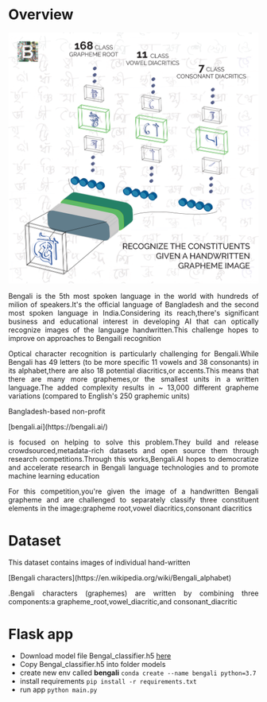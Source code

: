 # Overview

![](static/images/bengal.png)


<p align="justify">Bengali is the 5th most spoken language in the world with hundreds of milion of speakers.It's the official language of Bangladesh and the second most spoken language in India.Considering its reach,there's significant business and educational interest in developing AI that can optically recognize images of the language handwritten.This challenge hopes to improve on approaches to Bengaili recognition</p>

<p align="justify">Optical character recognition is particularly challenging for Bengali.While Bengali has 49 letters (to be more specific 11 vowels and 38 consonants) in its alphabet,there are also 18 potential diacritics,or accents.This means that there are many more graphemes,or the smallest units in a written language.The added complexity results in ~ 13,000 different grapheme variations (compared to English's 250 graphemic units)</p>

<p align="justify">Bangladesh-based non-profit</p>[bengali.ai](https://bengali.ai/)<p align="justify">is focused on helping to solve this problem.They build and release crowdsourced,metadata-rich datasets and open source them through research competitions.Through this works,Bengali.AI hopes to democratize and accelerate research in Bengali language technologies and to promote machine learning education</p>

<p align="justify">For this competition,you're given the image of a handwritten Bengali grapheme and are challenged to separately classify three constituent elements in the image:grapheme root,vowel diacritics,consonant diacritics</p>

# Dataset
<p align="justify">This dataset contains images of individual hand-written</p>[Bengali characters](https://en.wikipedia.org/wiki/Bengali_alphabet)<p align="justify">.Bengali characters (graphemes) are written by combining three components:a grapheme_root,vowel_diacritic,and consonant_diacritic</p>

# Flask app
- Download model file Bengal_classifier.h5 [here](https://drive.google.com/drive/folders/1ajzVj7lKko367_NOiB9cXwIt5yxnzFi7?usp=sharing)
- Copy Bengal_classifier.h5 into folder models
- create new env called **bengali** `conda create --name bengali python=3.7`
- install requirements `pip install -r requirements.txt`
- run app `python main.py`
